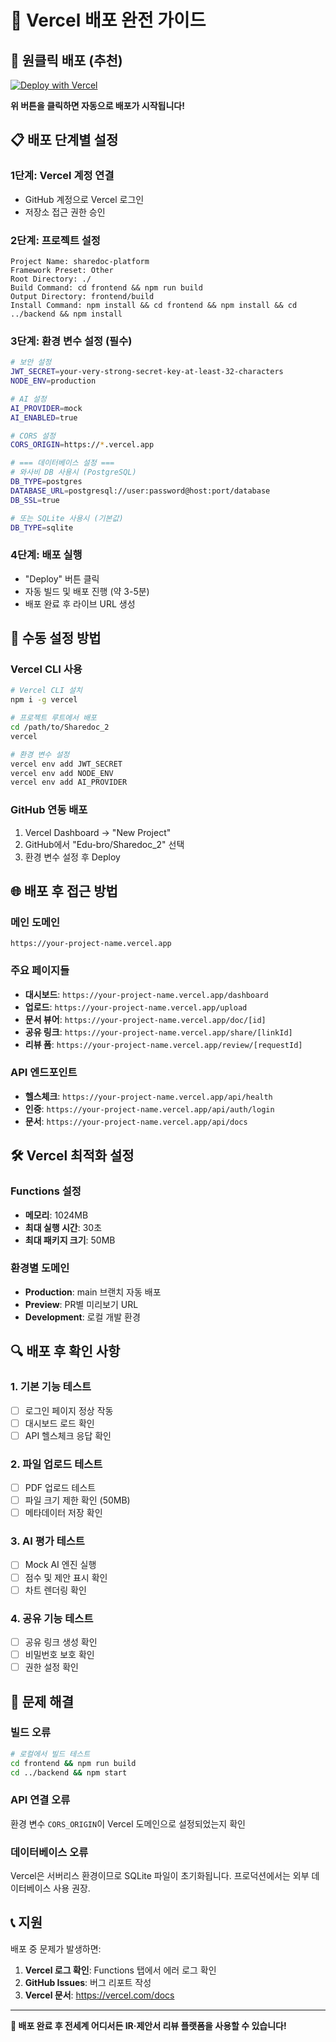 # 🚀 Vercel 배포 완전 가이드

## 🎯 원클릭 배포 (추천)

[![Deploy with Vercel](https://vercel.com/button)](https://vercel.com/new/clone?repository-url=https://github.com/Edu-bro/Sharedoc_2)

**위 버튼을 클릭하면 자동으로 배포가 시작됩니다!**

## 📋 배포 단계별 설정

### 1단계: Vercel 계정 연결
- GitHub 계정으로 Vercel 로그인
- 저장소 접근 권한 승인

### 2단계: 프로젝트 설정
```
Project Name: sharedoc-platform
Framework Preset: Other
Root Directory: ./
Build Command: cd frontend && npm run build  
Output Directory: frontend/build
Install Command: npm install && cd frontend && npm install && cd ../backend && npm install
```

### 3단계: 환경 변수 설정 (필수)
```bash
# 보안 설정
JWT_SECRET=your-very-strong-secret-key-at-least-32-characters
NODE_ENV=production

# AI 설정  
AI_PROVIDER=mock
AI_ENABLED=true

# CORS 설정
CORS_ORIGIN=https://*.vercel.app

# === 데이터베이스 설정 ===
# 와사비 DB 사용시 (PostgreSQL)
DB_TYPE=postgres
DATABASE_URL=postgresql://user:password@host:port/database
DB_SSL=true

# 또는 SQLite 사용시 (기본값)
DB_TYPE=sqlite
```

### 4단계: 배포 실행
- "Deploy" 버튼 클릭
- 자동 빌드 및 배포 진행 (약 3-5분)
- 배포 완료 후 라이브 URL 생성

## 🔧 수동 설정 방법

### Vercel CLI 사용
```bash
# Vercel CLI 설치
npm i -g vercel

# 프로젝트 루트에서 배포
cd /path/to/Sharedoc_2
vercel

# 환경 변수 설정
vercel env add JWT_SECRET
vercel env add NODE_ENV
vercel env add AI_PROVIDER
```

### GitHub 연동 배포
1. Vercel Dashboard → "New Project"
2. GitHub에서 "Edu-bro/Sharedoc_2" 선택
3. 환경 변수 설정 후 Deploy

## 🌐 배포 후 접근 방법

### 메인 도메인
```
https://your-project-name.vercel.app
```

### 주요 페이지들
- **대시보드**: `https://your-project-name.vercel.app/dashboard`
- **업로드**: `https://your-project-name.vercel.app/upload`
- **문서 뷰어**: `https://your-project-name.vercel.app/doc/[id]`
- **공유 링크**: `https://your-project-name.vercel.app/share/[linkId]`
- **리뷰 폼**: `https://your-project-name.vercel.app/review/[requestId]`

### API 엔드포인트
- **헬스체크**: `https://your-project-name.vercel.app/api/health`
- **인증**: `https://your-project-name.vercel.app/api/auth/login`
- **문서**: `https://your-project-name.vercel.app/api/docs`

## 🛠 Vercel 최적화 설정

### Functions 설정
- **메모리**: 1024MB
- **최대 실행 시간**: 30초
- **최대 패키지 크기**: 50MB

### 환경별 도메인
- **Production**: main 브랜치 자동 배포
- **Preview**: PR별 미리보기 URL
- **Development**: 로컬 개발 환경

## 🔍 배포 후 확인 사항

### 1. 기본 기능 테스트
- [ ] 로그인 페이지 정상 작동
- [ ] 대시보드 로드 확인
- [ ] API 헬스체크 응답 확인

### 2. 파일 업로드 테스트
- [ ] PDF 업로드 테스트
- [ ] 파일 크기 제한 확인 (50MB)
- [ ] 메타데이터 저장 확인

### 3. AI 평가 테스트
- [ ] Mock AI 엔진 실행
- [ ] 점수 및 제안 표시 확인
- [ ] 차트 렌더링 확인

### 4. 공유 기능 테스트
- [ ] 공유 링크 생성 확인
- [ ] 비밀번호 보호 확인
- [ ] 권한 설정 확인

## 🚨 문제 해결

### 빌드 오류
```bash
# 로컬에서 빌드 테스트
cd frontend && npm run build
cd ../backend && npm start
```

### API 연결 오류
환경 변수 `CORS_ORIGIN`이 Vercel 도메인으로 설정되었는지 확인

### 데이터베이스 오류
Vercel은 서버리스 환경이므로 SQLite 파일이 초기화됩니다. 
프로덕션에서는 외부 데이터베이스 사용 권장.

## 📞 지원

배포 중 문제가 발생하면:
1. **Vercel 로그 확인**: Functions 탭에서 에러 로그 확인
2. **GitHub Issues**: 버그 리포트 작성
3. **Vercel 문서**: https://vercel.com/docs

---

**🎉 배포 완료 후 전세계 어디서든 IR·제안서 리뷰 플랫폼을 사용할 수 있습니다!**